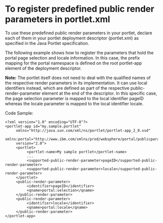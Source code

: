 # To register predefined public render parameters in portlet.xml

To use these predefined public render parameters in your portlet, declare each of them in your portlet deployment descriptor \(portlet.xml\) as specified in the Java Portlet specification.

The following example shows how to register the parameters that hold the portal page selection and locale information. In this case, the prefix mapping for the portal namespace is defined on the root portlet-app element of the deployment descriptor.

**Note:** The portlet itself does not need to deal with the qualified names of the respective render parameters in its implementation. It can use local identifiers instead, which are defined as part of the respective public-render-parameter element at the end of the descriptor. In this specific case, the page selection parameter is mapped to the local identifier pageID whereas the locale parameter is mapped to the local identifier locale.

Code Sample:

```
<?xml version="1.0" encoding="UTF-8"?>
<portlet-app id="my.sample.portlet"
     xmlns="http://java.sun.com/xml/ns/portlet/portlet-app_2_0.xsd"
     xmlns:portal="http://www.ibm.com/xmlns/prod/websphere/portal/publicparams"
     version="2.0">
     <portlet>
          <portlet-name>My sample portlet</portlet-name>
          ...
          <supported-public-render-parameter>pageID</supported-public-render-parameter>
          <supported-public-render-parameter>locale</supported-public-render-parameter>
     </portlet>
     <public-render-parameter>
          <identifier>pageID</identifier>
          <qname>portal:selection</qname>
     </public-render-parameter>
     <public-render-parameter>
          <identifier>locale</identifier>
          <qname>portal:locale</qname>
     </public-render-parameter>
</portlet-app>
```


